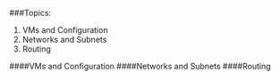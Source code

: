 ###Topics:
1. VMs and Configuration
2. Networks and Subnets
3. Routing

####VMs and Configuration
####Networks and Subnets
####Routing
